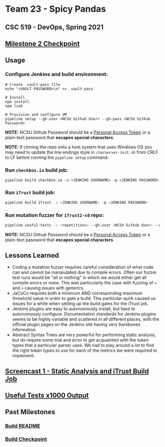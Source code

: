# Team 23 - Spicy Pandas

## CSC 519 - DevOps, Spring 2021

## [Milestone 2 Checkpoint](CHECKPOINT.md)

## Usage

### Configure Jenkins and build environment:

```shell
# Create .vault-pass file
echo "<VAULT PASSWORD>\n" >> .vault-pass

# Install
npm install
npm link

# Provision and configure VM
pipeline setup --gh-user <NCSU Github User> --gh-pass <NCSU Github Password>
```
**NOTE:** NCSU Github Password should be a [Personal Access Token](https://docs.github.com/en/github/authenticating-to-github/creating-a-personal-access-token) or a plain-text password that **escapes special characters**.

**NOTE:** If cloning the repo onto a host system that uses Windows OS you may need to update the line endings style in `/cm/server-init.sh` from CRLF to LF before running the `pipeline setup` command.

### Run `checkbox.io` build job:

```shell
pipeline build checkbox.io -u <JENKINS USERNAME> -p <JENKINS PASSWORD>
```

### Run `iTrust` build job:
```sh
pipeline build iTrust -u <JENKINS USERNAME> -p <JENKINS PASSWORD>
```

### Run mutation fuzzer for `iTrust2-v8` repo:
```sh
pipeline useful-tests -c <repetitions> --gh-user <NCSU Github User> --gh-pass <NCSU Github Password>
```
**NOTE:** NCSU Github Password should be a [Personal Access Token](https://docs.github.com/en/github/authenticating-to-github/creating-a-personal-access-token) or a plain-text password that **escapes special characters**.

## Lessons Learned
- Coding a mutation fuzzer requires careful consideration of what code can and cannot be manipulated due to compile errors. Often our fuzzer test runs would be "all or nothing" in which we would either get all compile errors or none. This was particularly the case with fuzzing of `<` and `>` causing issues with generics.
- JaCoCo requires both a minimum AND corresponding maximum threshold value in order to gate a build. This particular quirk caused us issues for a while when setting up the build gates for the iTrust job.
- Jenkins plugins are easy to autonomously install, but hard to autonomously configure. Documentation standards for Jenkins plugins seems to be highly variable and scattered in all different places, with the official plugin pages on the Jenkins site having very barebones information.
- Abstract Syntax Trees are very powerful for performing static analysis, but do require some trial and error to get acquainted with the token types that a particular parser uses. We had to play around a lot to find the right token types to use for each of the metrics we were required to implement.

## [Screencast 1 - Static Analysis and iTrust Build Job](https://youtu.be/IgJYQdkNrak)

## [Useful Tests x1000 Output](mutations-output.txt)

## Past Milestones
### [Build README](M1%20Docs/README.md)
### [Build Checkpoint](M1%20Docs/CHECKPOINT.md)
